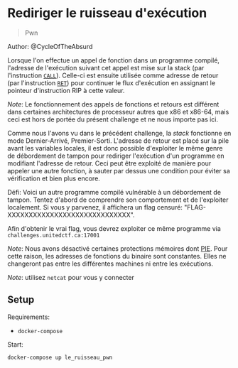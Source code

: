 # Rediriger le ruisseau d'exécution

> Pwn

Author: @CycleOfTheAbsurd

Lorsque l'on effectue un appel de fonction dans un programme compilé, l'adresse de l'exécution suivant cet appel est mise sur la stack (par l'instruction [`CALL`](https://www.felixcloutier.com/x86/call)). Celle-ci est ensuite utilisée comme adresse de retour (par l'instruction [`RET`](https://www.felixcloutier.com/x86/ret)) pour continuer le flux d'exécution en assignant le pointeur d'instruction RIP à cette valeur.

_Note_: Le fonctionnement des appels de fonctions et retours est différent dans certaines architectures de processeur autres que x86 et x86-64, mais ceci est hors de portée du présent challenge et ne nous importe pas ici.

Comme nous l'avons vu dans le précédent challenge, la _stack_ fonctionne en mode Dernier-Arrivé, Premier-Sorti. L'adresse de retour est placé sur la pile avant les variables locales, il est donc possible d'exploiter le même genre de débordement de tampon pour rediriger l'exécution d'un programme en modifiant l'adresse de retour. Ceci peut être exploité de manière pour appeler une autre fonction, à sauter par dessus une condition pour éviter sa vérification et bien plus encore.

Défi: Voici un autre programme compilé vulnérable à un débordement de tampon. Tentez d'abord de comprendre son comportement et de l'exploiter localement. Si vous y parvenez, il affichera un flag censuré: "FLAG-XXXXXXXXXXXXXXXXXXXXXXXXXXXXX".

Afin d'obtenir le vrai flag, vous devrez exploiter ce même programme via `challenges.unitedctf.ca:17001`

_Note_: Nous avons désactivé certaines protections mémoires dont [PIE](https://en.wikipedia.org/wiki/Position-independent_code). Pour cette raison, les adresses de fonctions du binaire sont constantes. Elles ne changeront pas entre les différentes machines ni entre les exécutions.

_Note_: utilisez `netcat` pour vous y connecter


## Setup

Requirements:
- `docker-compose`

Start:

```
docker-compose up le_ruisseau_pwn
```
